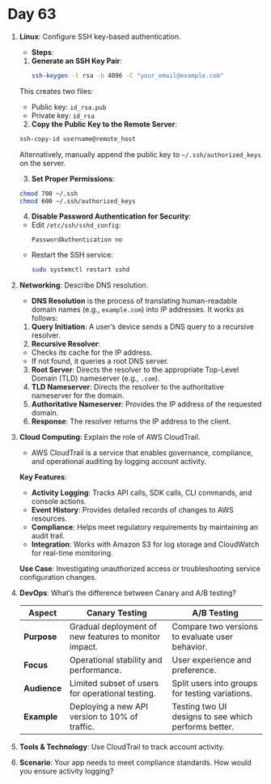 # Day 63

1. **Linux**: Configure SSH key-based authentication.
   * **Steps**:  
    1. **Generate an SSH Key Pair**:
       ```bash
       ssh-keygen -t rsa -b 4096 -C "your_email@example.com"
       ```
      This creates two files:
    - Public key: `id_rsa.pub`
    - Private key: `id_rsa`
 
    2. **Copy the Public Key to the Remote Server**:
      ```bash
      ssh-copy-id username@remote_host
      ```
      Alternatively, manually append the public key to `~/.ssh/authorized_keys` on the server.
 
    3. **Set Proper Permissions**:
      ```bash
      chmod 700 ~/.ssh
      chmod 600 ~/.ssh/authorized_keys
      ```
    
    4. **Disable Password Authentication for Security**:
    - Edit `/etc/ssh/sshd_config`:
      ```
      PasswordAuthentication no
      ```
    - Restart the SSH service:
      ```bash
      sudo systemctl restart sshd
      ```


2. **Networking**: Describe DNS resolution.
   * **DNS Resolution** is the process of translating human-readable domain names (e.g., `example.com`) into IP addresses. It works as follows:
    1. **Query Initiation**: A user’s device sends a DNS query to a recursive resolver.
    2. **Recursive Resolver**:
    - Checks its cache for the IP address.
    - If not found, it queries a root DNS server.
    3. **Root Server**: Directs the resolver to the appropriate Top-Level Domain (TLD) nameserver (e.g., `.com`).
    4. **TLD Nameserver**: Directs the resolver to the authoritative nameserver for the domain.
    5. **Authoritative Nameserver**: Provides the IP address of the requested domain.
    6. **Response**: The resolver returns the IP address to the client.


3. **Cloud Computing**: Explain the role of AWS CloudTrail.
    - AWS CloudTrail is a service that enables governance, compliance, and operational auditing by logging account activity.  

   **Key Features**:
    - **Activity Logging**: Tracks API calls, SDK calls, CLI commands, and console actions.
    - **Event History**: Provides detailed records of changes to AWS resources.
    - **Compliance**: Helps meet regulatory requirements by maintaining an audit trail.
    - **Integration**: Works with Amazon S3 for log storage and CloudWatch for real-time monitoring.

   **Use Case**: Investigating unauthorized access or troubleshooting service configuration changes.


4. **DevOps**: What’s the difference between Canary and A/B testing?

   | **Aspect**         | **Canary Testing**                                   | **A/B Testing**                                 |
   |---------------------|-----------------------------------------------------|------------------------------------------------|
   | **Purpose**         | Gradual deployment of new features to monitor impact. | Compare two versions to evaluate user behavior.|
   | **Focus**           | Operational stability and performance.              | User experience and preference.               |
   | **Audience**        | Limited subset of users for operational testing.    | Split users into groups for testing variations.|
   | **Example**         | Deploying a new API version to 10% of traffic.      | Testing two UI designs to see which performs better.|


5. **Tools & Technology**: Use CloudTrail to track account activity.

6. **Scenario**: Your app needs to meet compliance standards. How would you ensure activity logging?


